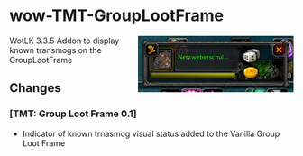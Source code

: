 # wow-TMT-GroupLootFrame

<img src="https://raw.githubusercontent.com/telkar-rg/wow-TMT-GroupLootFrame/refs/heads/main/_IMG/1.png" align="right">
WotLK 3.3.5 Addon to display known transmogs on the GroupLootFrame

## Changes
### [TMT: Group Loot Frame 0.1]
- Indicator of known trnasmog visual status added to the Vanilla Group Loot Frame
